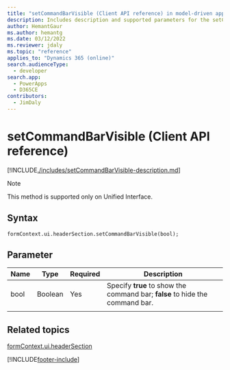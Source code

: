 ```yaml
---
title: "setCommandBarVisible (Client API reference) in model-driven apps| MicrosoftDocs"
description: Includes description and supported parameters for the setCommandBarVisible method.
author: HemantGaur
ms.author: hemantg
ms.date: 03/12/2022
ms.reviewer: jdaly
ms.topic: "reference"
applies_to: "Dynamics 365 (online)"
search.audienceType: 
  - developer
search.app: 
  - PowerApps
  - D365CE
contributors:
  - JimDaly
---
```


# setCommandBarVisible (Client API reference)

[!INCLUDE[./includes/setCommandBarVisible-description.md](./includes/setCommandBarVisible-description.md)]

> [!NOTE]
> This method is supported only on Unified Interface.

## Syntax

`formContext.ui.headerSection.setCommandBarVisible(bool);`

## Parameter

|Name|Type|Required|Description|
|----|------|-------|----------|
|bool|Boolean|Yes|Specify **true** to show the command bar; **false** to hide the command bar.|
|||||

## Related topics

[formContext.ui.headerSection](../formContext-ui-headerSection.md)

[!INCLUDE[footer-include](../../../../../includes/footer-banner.md)]